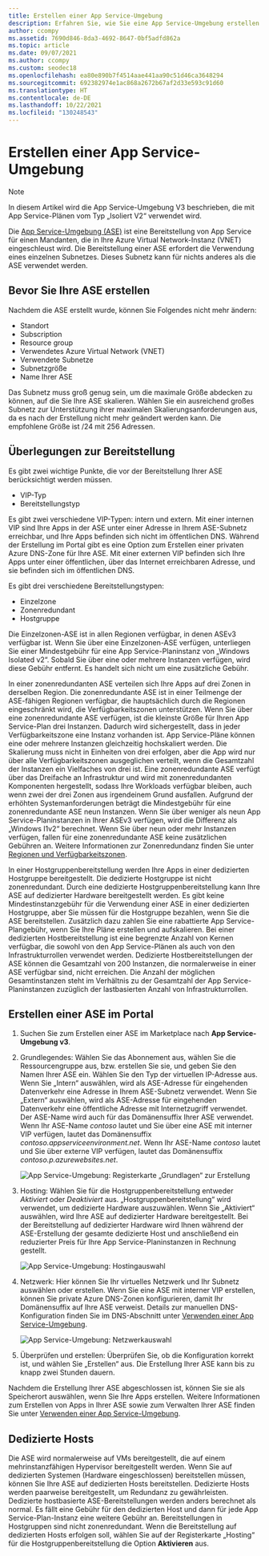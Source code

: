 ```yaml
---
title: Erstellen einer App Service-Umgebung
description: Erfahren Sie, wie Sie eine App Service-Umgebung erstellen.
author: ccompy
ms.assetid: 7690d846-8da3-4692-8647-0bf5adfd862a
ms.topic: article
ms.date: 09/07/2021
ms.author: ccompy
ms.custom: seodec18
ms.openlocfilehash: ea80e890b7f4514aae441aa90c51d46ca3648294
ms.sourcegitcommit: 692382974e1ac868a2672b67af2d33e593c91d60
ms.translationtype: HT
ms.contentlocale: de-DE
ms.lasthandoff: 10/22/2021
ms.locfileid: "130248543"
---
```

# <a name="create-an-app-service-environment"></a>Erstellen einer App Service-Umgebung
> [!NOTE]
> In diesem Artikel wird die App Service-Umgebung V3 beschrieben, die mit App Service-Plänen vom Typ „Isoliert V2“ verwendet wird.
> 


Die [App Service-Umgebung (ASE)][Intro] ist eine Bereitstellung von App Service für einen Mandanten, die in Ihre Azure Virtual Network-Instanz (VNET) eingeschleust wird. Die Bereitstellung einer ASE erfordert die Verwendung eines einzelnen Subnetzes. Dieses Subnetz kann für nichts anderes als die ASE verwendet werden. 

## <a name="before-you-create-your-ase"></a>Bevor Sie Ihre ASE erstellen

Nachdem die ASE erstellt wurde, können Sie Folgendes nicht mehr ändern:

- Standort
- Subscription
- Resource group
- Verwendetes Azure Virtual Network (VNET)
- Verwendete Subnetze
- Subnetzgröße
- Name Ihrer ASE

Das Subnetz muss groß genug sein, um die maximale Größe abdecken zu können, auf die Sie Ihre ASE skalieren. Wählen Sie ein ausreichend großes Subnetz zur Unterstützung ihrer maximalen Skalierungsanforderungen aus, da es nach der Erstellung nicht mehr geändert werden kann. Die empfohlene Größe ist /24 mit 256 Adressen.

## <a name="deployment-considerations"></a>Überlegungen zur Bereitstellung

Es gibt zwei wichtige Punkte, die vor der Bereitstellung Ihrer ASE berücksichtigt werden müssen. 

- VIP-Typ
- Bereitstellungstyp

Es gibt zwei verschiedene VIP-Typen: intern und extern. Mit einer internen VIP sind Ihre Apps in der ASE unter einer Adresse in Ihrem ASE-Subnetz erreichbar, und Ihre Apps befinden sich nicht im öffentlichen DNS. Während der Erstellung im Portal gibt es eine Option zum Erstellen einer privaten Azure DNS-Zone für Ihre ASE. Mit einer externen VIP befinden sich Ihre Apps unter einer öffentlichen, über das Internet erreichbaren Adresse, und sie befinden sich im öffentlichen DNS. 

Es gibt drei verschiedene Bereitstellungstypen: 

- Einzelzone 
- Zonenredundant
- Hostgruppe

Die Einzelzonen-ASE ist in allen Regionen verfügbar, in denen ASEv3 verfügbar ist. Wenn Sie über eine Einzelzonen-ASE verfügen, unterliegen Sie einer Mindestgebühr für eine App Service-Planinstanz von „Windows Isolated v2“. Sobald Sie über eine oder mehrere Instanzen verfügen, wird diese Gebühr entfernt. Es handelt sich nicht um eine zusätzliche Gebühr. 

In einer zonenredundanten ASE verteilen sich Ihre Apps auf drei Zonen in derselben Region. Die zonenredundante ASE ist in einer Teilmenge der ASE-fähigen Regionen verfügbar, die hauptsächlich durch die Regionen eingeschränkt wird, die Verfügbarkeitszonen unterstützen. Wenn Sie über eine zonenredundante ASE verfügen, ist die kleinste Größe für Ihren App Service-Plan drei Instanzen. Dadurch wird sichergestellt, dass in jeder Verfügbarkeitszone eine Instanz vorhanden ist. App Service-Pläne können eine oder mehrere Instanzen gleichzeitig hochskaliert werden. Die Skalierung muss nicht in Einheiten von drei erfolgen, aber die App wird nur über alle Verfügbarkeitszonen ausgeglichen verteilt, wenn die Gesamtzahl der Instanzen ein Vielfaches von drei ist. Eine zonenredundante ASE verfügt über das Dreifache an Infrastruktur und wird mit zonenredundanten Komponenten hergestellt, sodass Ihre Workloads verfügbar bleiben, auch wenn zwei der drei Zonen aus irgendeinem Grund ausfallen. Aufgrund der erhöhten Systemanforderungen beträgt die Mindestgebühr für eine zonenredundante ASE neun Instanzen. Wenn Sie über weniger als neun App Service-Planinstanzen in Ihrer ASEv3 verfügen, wird die Differenz als „Windows I1v2“ berechnet. Wenn Sie über neun oder mehr Instanzen verfügen, fallen für eine zonenredundante ASE keine zusätzlichen Gebühren an. Weitere Informationen zur Zonenredundanz finden Sie unter [Regionen und Verfügbarkeitszonen][AZoverview].

In einer Hostgruppenbereitstellung werden Ihre Apps in einer dedizierten Hostgruppe bereitgestellt. Die dedizierte Hostgruppe ist nicht zonenredundant. Durch eine dedizierte Hostgruppenbereitstellung kann Ihre ASE auf dedizierter Hardware bereitgestellt werden. Es gibt keine Mindestinstanzgebühr für die Verwendung einer ASE in einer dedizierten Hostgruppe, aber Sie müssen für die Hostgruppe bezahlen, wenn Sie die ASE bereitstellen. Zusätzlich dazu zahlen Sie eine rabattierte App Service-Plangebühr, wenn Sie Ihre Pläne erstellen und aufskalieren. Bei einer dedizierten Hostbereitstellung ist eine begrenzte Anzahl von Kernen verfügbar, die sowohl von den App Service-Plänen als auch von den Infrastrukturrollen verwendet werden. Dedizierte Hostbereitstellungen der ASE können die Gesamtzahl von 200 Instanzen, die normalerweise in einer ASE verfügbar sind, nicht erreichen. Die Anzahl der möglichen Gesamtinstanzen steht im Verhältnis zu der Gesamtzahl der App Service-Planinstanzen zuzüglich der lastbasierten Anzahl von Infrastrukturrollen. 

## <a name="creating-an-ase-in-the-portal"></a>Erstellen einer ASE im Portal

1. Suchen Sie zum Erstellen einer ASE im Marketplace nach **App Service-Umgebung v3**.  

2. Grundlegendes:  Wählen Sie das Abonnement aus, wählen Sie die Ressourcengruppe aus, bzw. erstellen Sie sie, und geben Sie den Namen Ihrer ASE ein.  Wählen Sie den Typ der virtuellen IP-Adresse aus. Wenn Sie „Intern“ auswählen, wird als ASE-Adresse für eingehenden Datenverkehr eine Adresse in Ihrem ASE-Subnetz verwendet. Wenn Sie „Extern“ auswählen, wird als ASE-Adresse für eingehenden Datenverkehr eine öffentliche Adresse mit Internetzugriff verwendet. Der ASE-Name wird auch für das Domänensuffix Ihrer ASE verwendet. Wenn Ihr ASE-Name *contoso* lautet und Sie über eine ASE mit interner VIP verfügen, lautet das Domänensuffix *contoso.appserviceenvironment.net*. Wenn Ihr ASE-Name *contoso* lautet und Sie über externe VIP verfügen, lautet das Domänensuffix *contoso.p.azurewebsites.net*. 

    ![App Service-Umgebung: Registerkarte „Grundlagen“ zur Erstellung](./media/creation/creation-basics.png)

3. Hosting: Wählen Sie für die Hostgruppenbereitstellung entweder *Aktiviert* oder *Deaktiviert* aus. „Hostgruppenbereitstellung“ wird verwendet, um dedizierte Hardware auszuwählen. Wenn Sie „Aktiviert“ auswählen, wird Ihre ASE auf dedizierter Hardware bereitgestellt. Bei der Bereitstellung auf dedizierter Hardware wird Ihnen während der ASE-Erstellung der gesamte dedizierte Host und anschließend ein reduzierter Preis für Ihre App Service-Planinstanzen in Rechnung gestellt. 

    ![App Service-Umgebung: Hostingauswahl](./media/creation/creation-hosting.png)

4. Netzwerk: Hier können Sie Ihr virtuelles Netzwerk und Ihr Subnetz auswählen oder erstellen. Wenn Sie eine ASE mit interner VIP erstellen, können Sie private Azure DNS-Zonen konfigurieren, damit Ihr Domänensuffix auf Ihre ASE verweist. Details zur manuellen DNS-Konfiguration finden Sie im DNS-Abschnitt unter [Verwenden einer App Service-Umgebung][UsingASE].

    ![App Service-Umgebung: Netzwerkauswahl](./media/creation/creation-networking.png)

5. Überprüfen und erstellen: Überprüfen Sie, ob die Konfiguration korrekt ist, und wählen Sie „Erstellen“ aus. Die Erstellung Ihrer ASE kann bis zu knapp zwei Stunden dauern. 

Nachdem die Erstellung Ihrer ASE abgeschlossen ist, können Sie sie als Speicherort auswählen, wenn Sie Ihre Apps erstellen. Weitere Informationen zum Erstellen von Apps in Ihrer ASE sowie zum Verwalten Ihrer ASE finden Sie unter [Verwenden einer App Service-Umgebung][UsingASE].

## <a name="dedicated-hosts"></a>Dedizierte Hosts

Die ASE wird normalerweise auf VMs bereitgestellt, die auf einem mehrinstanzfähigen Hypervisor bereitgestellt werden. Wenn Sie auf dedizierten Systemen (Hardware eingeschlossen) bereitstellen müssen, können Sie Ihre ASE auf dedizierten Hosts bereitstellen. Dedizierte Hosts werden paarweise bereitgestellt, um Redundanz zu gewährleisten. Dedizierte hostbasierte ASE-Bereitstellungen werden anders berechnet als normal. Es fällt eine Gebühr für den dedizierten Host und dann für jede App Service-Plan-Instanz eine weitere Gebühr an. Bereitstellungen in Hostgruppen sind nicht zonenredundant. Wenn die Bereitstellung auf dedizierten Hosts erfolgen soll, wählen Sie auf der Registerkarte „Hosting“ für die Hostgruppenbereitstellung die Option **Aktivieren** aus.

<!--Links-->
[Intro]: ./overview.md
[MakeASE]: ./creation.md
[ASENetwork]: ./networking.md
[UsingASE]: ./using.md
[UDRs]: ../../virtual-network/virtual-networks-udr-overview.md
[NSGs]: ../../virtual-network/network-security-groups-overview.md
[Pricing]: https://azure.microsoft.com/pricing/details/app-service/
[ARMOverview]: ../../azure-resource-manager/management/overview.md
[ConfigureSSL]: ../configure-ssl-certificate.md
[Kudu]: https://azure.microsoft.com/resources/videos/super-secret-kudu-debug-console-for-azure-web-sites/
[AppDeploy]: ../deploy-local-git.md
[ASEWAF]: ./integrate-with-application-gateway.md
[AppGW]: ../../web-application-firewall/ag/ag-overview.md
[logalerts]: ../../azure-monitor/alerts/alerts-log.md
[AZoverview]: ../../availability-zones/az-overview.md
